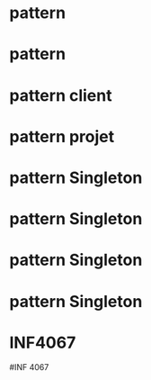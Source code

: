 # pattern
# pattern
# pattern client
# pattern projet
# pattern Singleton
# pattern Singleton
# pattern Singleton
# pattern Singleton
# INF4067
#INF 4067
